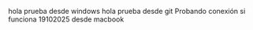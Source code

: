 hola prueba desde windows
hola prueba desde git
Probando conexión
si funciona
19102025
desde macbook
